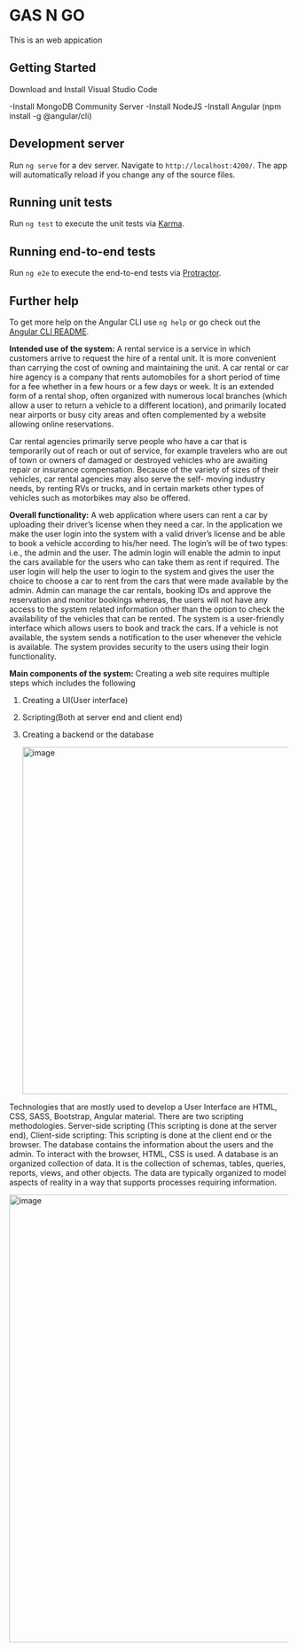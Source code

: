 
# GAS N GO
This is an web appication 

## Getting Started
Download and Install Visual Studio Code

-Install MongoDB Community Server
-Install NodeJS
-Install Angular (npm install -g @angular/cli)

## Development server

Run `ng serve` for a dev server. Navigate to `http://localhost:4200/`. The app will automatically reload if you change any of the source files.

## Running unit tests

Run `ng test` to execute the unit tests via [Karma](https://karma-runner.github.io).

## Running end-to-end tests

Run `ng e2e` to execute the end-to-end tests via [Protractor](http://www.protractortest.org/).

## Further help

To get more help on the Angular CLI use `ng help` or go check out the [Angular CLI README](https://github.com/angular/angular-cli/blob/master/README.md).


**Intended use of the system:**
A rental service is a service in which customers arrive to request the hire of a rental unit. It is more convenient than carrying the cost of owning and maintaining the unit. A car rental or car hire agency is a company that rents automobiles for a short period of time for a fee whether in a few hours or a few days or week. It is an extended form of a rental shop, often organized with numerous local branches (which allow a user to return a vehicle to a different location), and primarily located near airports or busy city areas and often complemented by a website allowing online reservations.

Car rental agencies primarily serve people who have a car that is temporarily out of reach or out of service, for example travelers who are out of town or owners of damaged or destroyed vehicles who are awaiting repair or insurance compensation. Because of the variety of sizes of their vehicles, car rental agencies may also serve the self- moving industry needs, by renting RVs or trucks, and in certain markets other types of vehicles such as motorbikes may also be offered.

**Overall functionality:**
A web application where users can rent a car by uploading their driver’s license when they need a car. In the application we make the user login into the system with a valid driver’s license and be able to book a vehicle according to his/her need. The login’s will be of two types: i.e., the admin and the user. The admin login will enable the admin to input the cars available for the users who can take them as rent if required. The user login will help the user to login to the system and gives the user the choice to choose a car to rent from the cars that were made available by the admin. Admin can manage the car rentals, booking IDs and approve the reservation and monitor bookings whereas, the users will not have any access to the system related information other than the option to check the availability of the vehicles that can be rented. The system is a user-friendly interface which allows users to book and track the cars. If a vehicle is not available, the system sends a notification to the user whenever the vehicle is available. The system provides security to the users using their login functionality.


**Main components of the system:**
Creating a web site requires multiple steps which includes the following
1. Creating a UI(User interface)
2. Scripting(Both at server end and client end)
3. Creating a backend or the database

   <img width="627" alt="image" src="https://github.com/rachanagoli/GasnGo/assets/128276265/28f339ca-5aed-4d2a-9f61-f3e7a9849fe2">

Technologies that are mostly used to develop a User Interface are HTML, CSS, SASS, Bootstrap, Angular material. There are two scripting methodologies. Server-side scripting (This scripting is done at the server end), Client-side scripting: This scripting is done at the client end or the browser. The database contains the information about the users and the admin. To interact with the browser, HTML, CSS is used. A database is an organized collection of data. It is the collection of schemas, tables, queries, reports, views, and other objects. The data are typically organized to model aspects of reality in a way that supports processes requiring information.

<img width="808" alt="image" src="https://github.com/rachanagoli/GasnGo/assets/128276265/417c9e0d-5010-4215-9126-6933ee7e17e7">


